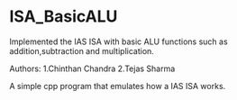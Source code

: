 # ISA_BasicALU
Implemented the IAS ISA with basic ALU functions such as addition,subtraction and multiplication.

Authors:
1.Chinthan Chandra
2.Tejas Sharma


A simple cpp program that emulates how a IAS ISA works.